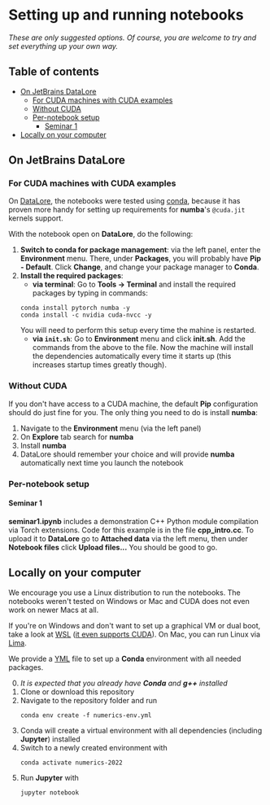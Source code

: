 # Setting up and running notebooks

*These are only suggested options.
Of course, you are welcome to try and set everything up your own way.*

## Table of contents
* [On JetBrains DataLore](#on-jetbrains-datalore)
  * [For CUDA machines with CUDA examples](#for-cuda-machines-with-cuda-examples)
  * [Without CUDA](#without-cuda)
  * [Per-notebook setup](#per-notebook-setup)
    * [Seminar 1](#seminar-1)
* [Locally on your computer](#locally-on-your-computer)

## On JetBrains DataLore

### For CUDA machines with CUDA examples

On [DataLore](https://datalore.jetbrains.com/), the notebooks were tested using [conda](https://docs.conda.io/en/latest/), because it has proven more handy for setting up requirements for **numba**'s `@cuda.jit` kernels support.

With the notebook open on **DataLore**, do the following:

1. **Switch to conda for package management**: via the left panel, enter the **Environment** menu.
There, under **Packages**, you will probably have **Pip - Default**.
Click **Change**, and change your package manager to **Conda**.
1. **Install the required packages**:
   * **via terminal**: Go to **Tools -> Terminal** and install the required packages by typing in commands:
   ```shell
   conda install pytorch numba -y
   conda install -c nvidia cuda-nvcc -y
   ```
   You will need to perform this setup every time the mahine is restarted.
   * **via `init.sh`**: Go to **Environment** menu and click **init.sh**. Add the commands from the above to the file.
   Now the machine will install the dependencies automatically every time it starts up (this increases startup times greatly though).

### Without CUDA

If you don't have access to a CUDA machine, the default **Pip** configuration should do just fine for you.
The only thing you need to do is install **numba**:
1. Navigate to the **Environment** menu (via the left panel)
2. On **Explore** tab search for **numba**
3. Install **numba**
4. DataLore should remember your choice and will provide **numba** automatically next time you launch the notebook

### Per-notebook setup

#### Seminar 1

**seminar1.ipynb** includes a demonstration C++ Python module compilation via Torch extensions.
Code for this example is in the file **cpp_intro.cc**.
To upload it to **DataLore** go to **Attached data** via the left menu, then under **Notebook files** click **Upload files...**
You should be good to go.

## Locally on your computer

We encourage you use a Linux distribution to run the notebooks.
The notebooks weren't tested on Windows or Mac and CUDA does not even work on newer Macs at all.

If you're on Windows and don't want to set up a graphical VM or dual boot, take a look at [WSL](https://learn.microsoft.com/en-us/windows/wsl/install) ([it even supports CUDA](https://docs.nvidia.com/cuda/wsl-user-guide/index.html)).
On Mac, you can run Linux via [Lima](https://github.com/lima-vm/lima).

We provide a [YML](numerics-env.yml) file to set up a **Conda** environment with all needed packages.

0. _It is expected that you already have **Conda** and **g++** installed_
1. Clone or download this repository
1. Navigate to the repository folder and run
   ```
   conda env create -f numerics-env.yml
   ```
1. Conda will create a virtual environment with all dependencies (including **Jupyter**) installed
1. Switch to a newly created environment with
   ```
   conda activate numerics-2022
   ```
1. Run **Jupyter** with
   ```
   jupyter notebook
   ```
